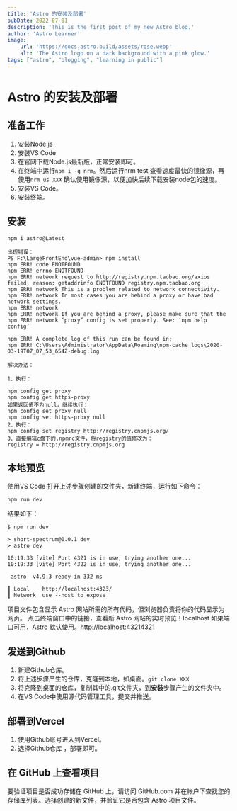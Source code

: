 ```yaml
---
title: 'Astro 的安装及部署'
pubDate: 2022-07-01
description: 'This is the first post of my new Astro blog.'
author: 'Astro Learner'
image:
    url: 'https://docs.astro.build/assets/rose.webp'
    alt: 'The Astro logo on a dark background with a pink glow.'
tags: ["astro", "blogging", "learning in public"]
---
```

# Astro 的安装及部署
## 准备工作
1. 安装Node.js
2. 安装VS Code
 1. 在官网下载Node.js最新版，正常安装即可。
 2. 在终端中运行`npm i -g nrm`。然后运行nrm test 查看速度最快的镜像源，再使用`nrm us XXX` 确认使用镜像源，以便加快后续下载安装node包的速度。
2. 安装VS Code。
3. 安装终端。
## 安装
```
npm i astro@Latest
```
```
出现错误：
PS F:\LargeFrontEnd\vue-admin> npm install
npm ERR! code ENOTFOUND
npm ERR! errno ENOTFOUND
npm ERR! network request to http://registry.npm.taobao.org/axios failed, reason: getaddrinfo ENOTFOUND registry.npm.taobao.org
npm ERR! network This is a problem related to network connectivity.
npm ERR! network In most cases you are behind a proxy or have bad network settings.
npm ERR! network
npm ERR! network If you are behind a proxy, please make sure that the
npm ERR! network ‘proxy’ config is set properly. See: ‘npm help config’

npm ERR! A complete log of this run can be found in:
npm ERR! C:\Users\Administrator\AppData\Roaming\npm-cache_logs\2020-03-19T07_07_53_654Z-debug.log

解决办法：

1、执行：

npm config get proxy
npm config get https-proxy
如果返回值不为null，继续执行：
npm config set proxy null
npm config set https-proxy null
2、执行：
npm config set registry http://registry.cnpmjs.org/
3、直接编辑c盘下的.npmrc文件，将registry的值修改为：
registry = http://registry.cnpmjs.org
```
## 本地预览
使用VS Code 打开上述步骤创建的文件夹，新建终端，运行如下命令：
```
npm run dev
```
结果如下：
```
$ npm run dev

> short-spectrum@0.0.1 dev
> astro dev

10:19:33 [vite] Port 4321 is in use, trying another one...
10:19:33 [vite] Port 4322 is in use, trying another one...

 astro  v4.9.3 ready in 332 ms

┃ Local    http://localhost:4323/
┃ Network  use --host to expose
```
项目文件包含显示 Astro 网站所需的所有代码，但浏览器负责将你的代码显示为网页。
点击终端窗口中的链接，查看新 Astro 网站的实时预览！localhost
如果端口可用，Astro 默认使用。http://localhost:43214321

## 发送到Github
1. 新建Github仓库。
2. 将上述步骤产生的仓库，克隆到本地，如桌面。```git clone XXX```
3. 将克隆到桌面的仓库，复制其中的.git文件夹，到**安装**步骤产生的文件夹中。
4. 在VS Code中使用源代码管理工具，提交并推送。

## 部署到Vercel
1. 使用Github账号进入到Vercel。
2. 选择Github仓库 ，部署即可。

## 在 GitHub 上查看项目
要验证项目是否成功存储在 GitHub 上，请访问 GitHub.com 并在帐户下查找您的存储库列表。选择创建的新文件，并验证它是否包含 Astro 项目文件。

